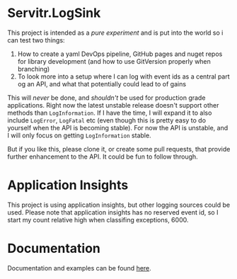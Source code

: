 # Servitr.LogSink
This project is intended as a _pure experiment_ and is put into the world so i can test two things:

1. How to create a yaml DevOps pipeline, GitHub pages and nuget repos for library development (and how to use GitVersion properly when branching)
2. To look more into a setup where I can log with event ids as a central part og an API, and what that potentially could lead to of gains

This will _never_ be done, and _shouldn't_ be used for production grade applications. Right now the latest unstable release doesn't support other methods than `LogInformation`. If I have the time, I will expand it to also include `LogError`, `LogFatal` etc (even though this is pretty easy to do yourself when the API is becoming stable). For now the API is unstable, and I will only focus on getting `LogInformation` stable.

But if you like this, please clone it, or create some pull requests, that provide further enhancement to the API. It could be fun to follow through.

# Application Insights
This project is using application insights, but other logging sources could be used. Please note that application insights has no reserved event id, so I start my count relative high when classifing exceptions, 6000.

# Documentation
Documentation and examples can be found [here](https://logsink.servitr.io).